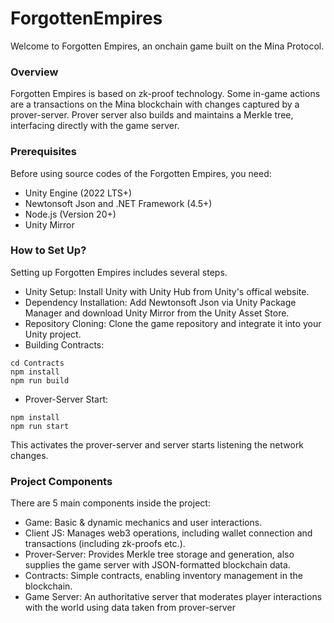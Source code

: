 # ForgottenEmpires

Welcome to Forgotten Empires, an onchain game built on the Mina Protocol.

### Overview

Forgotten Empires is based on zk-proof technology. Some in-game actions are a transactions on the Mina blockchain with changes captured by a prover-server. Prover server also builds and maintains a Merkle tree, interfacing directly with the game server.

### Prerequisites

Before using source codes of the Forgotten Empires, you need:

- Unity Engine (2022 LTS+)
- Newtonsoft Json and .NET Framework (4.5+)
- Node.js (Version 20+)
- Unity Mirror

### How to Set Up?

Setting up Forgotten Empires includes several steps.

- Unity Setup: Install Unity with Unity Hub from Unity's offical website.
- Dependency Installation: Add Newtonsoft Json via Unity Package Manager and download Unity Mirror from the Unity Asset Store.
- Repository Cloning: Clone the game repository and integrate it into your Unity project.
- Building Contracts:
```
cd Contracts
npm install
npm run build
```
- Prover-Server Start:
```
npm install
npm run start
```
This activates the prover-server and server starts listening the network changes.

### Project Components

There are 5 main components inside the project:

- Game: Basic & dynamic mechanics and user interactions.
- Client JS: Manages web3 operations, including wallet connection and transactions (including zk-proofs etc.).
- Prover-Server: Provides Merkle tree storage and generation, also supplies the game server with JSON-formatted blockchain data.
- Contracts: Simple contracts, enabling inventory management in the blockchain.
- Game Server: An authoritative server that moderates player interactions with the world using data taken from prover-server
